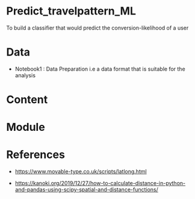 # Predict_travelpattern_ML

To build a classifier that would predict the conversion-likelihood of a user

# Data

- Notebook1 : Data Preparation i.e a data format that is suitable for the analysis

# Content

# Module

# References

- https://www.movable-type.co.uk/scripts/latlong.html

- https://kanoki.org/2019/12/27/how-to-calculate-distance-in-python-and-pandas-using-scipy-spatial-and-distance-functions/
